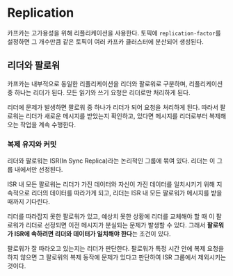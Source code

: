 # Replication

카프카는 고가용성을 위해 리플리케이션을 사용한다. 토픽에 `replication-factor`를 설정하면 그 개수만큼 같은 토픽이 여러 카프카 클러스터에 분산되어 생성된다.

## 리더와 팔로워

카프카는 내부적으로 동일한 리플리케이션을 리더와 팔로워로 구분하며, 리플리케이션 중 하나는 리더가 된다. 모든 읽기와 쓰기 요청은 리더로만 처리하게 된다. 

리더에 문제가 발생하면 팔로워 중 하나가 리더가 되어 요청을 처리하게 된다. 따라서 팔로워는 리더가 새로운 메시지를 받았는지 확인하고, 있다면 메시지를 리더로부터 복제해오는 작업을 계속 수행한다.

### 복제 유지와 커밋

리더와 팔로워는 ISR(In Sync Replica)라는 논리적인 그룹에 묶여 있다. 리더는 이 그룹 내에서만 선정된다. 

ISR 내 모든 팔로워는 리더가 가진 데이터와 자신이 가진 데이터를 일치시키기 위해 지속적으로 리더의 데이터를 따라가게 되고, 리더는 ISR 내 모든 팔로워가 메시지를 받을 때까지 기다린다. 

리더를 따라잡지 못한 팔로워가 있고, 예상치 못한 상황에 리더를 교체해야 할 때 이 팔로워가 리더로 선정되면 이전 메시지가 분실되는 문제가 발생할 수 있다. 그래서 **팔로워가 ISR에 속하려면 리더와 데이터가 일치해야 한다**는 조건이 있다. 

팔로워가 잘 따라오고 있는지는 리더가 판단한다. 팔로워가 특정 시간 안에 복제 요청을 하지 않으면 그 팔로워의 복제 동작에 문제가 있다고 판단하여 ISR 그룹에서 제외시키는 것이다. 

